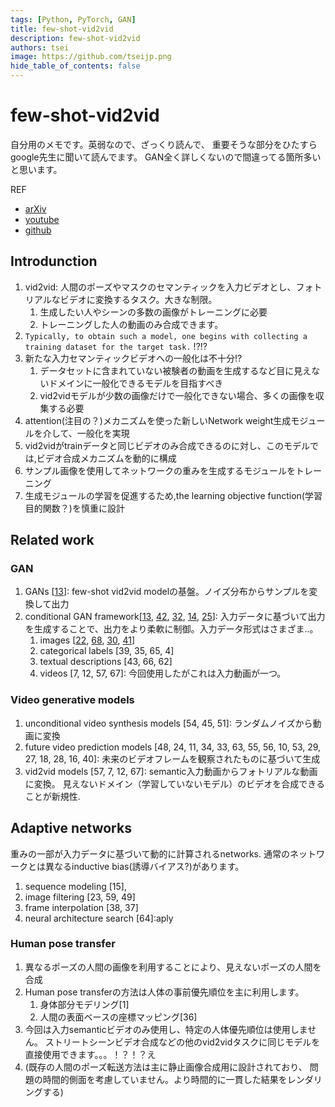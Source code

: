 ```yaml
---
tags: [Python, PyTorch, GAN]
title: few-shot-vid2vid
description: few-shot-vid2vid
authors: tsei
image: https://github.com/tseijp.png
hide_table_of_contents: false
---
```


# few-shot-vid2vid

自分用のメモです。英弱なので、ざっくり読んで、
重要そうな部分をひたすらgoogle先生に聞いて読んでます。
GAN全く詳しくないので間違ってる箇所多いと思います。

<!--truncate-->

REF

* [arXiv](https://arxiv.org/abs/1910.12713)
* [youtube](https://youtu.be/8AZBuyEuDqc)
* [github](https://github.com/NVlabs/few-shot-vid2vid)

## Introdunction

1. vid2vid: 人間のポーズやマスクのセマンティックを入力ビデオとし、フォトリアルなビデオに変換するタスク。大きな制限。
    1. 生成したい人やシーンの多数の画像がトレーニングに必要
    1. トレーニングした人の動画のみ合成できます。
1. `Typically, to obtain such a model, one begins with collecting a training dataset for the target task.` !?!?
1. 新たな入力セマンティックビデオへの一般化は不十分!?
    1. データセットに含まれていない被験者の動画を生成するなど目に見えないドメインに一般化できるモデルを目指すべき
    1. vid2vidモデルが少数の画像だけで一般化できない場合、多くの画像を収集する必要
1. attention(注目の？)メカニズムを使った新しいNetwork weight生成モジュールを介して、一般化を実現
1. vid2vidがtrainデータと同じビデオのみ合成できるのに対し、このモデルでは,ビデオ合成メカニズムを動的に構成
1. サンプル画像を使用してネットワークの重みを生成するモジュールをトレーニング
1. 生成モジュールの学習を促進するため,the learning objective function(学習目的関数？)を慎重に設計

## Related work

### GAN

1. GANs [[13][13]]: few-shot vid2vid modelの基盤。ノイズ分布からサンプルを変換して出力
1. conditional GAN framework[[13][13], [42][42], [32][32], [14][14], [25][25]]:
   入力データに基づいて出力を生成することで、出力をより柔軟に制御。入力データ形式はさまざま..。
    1. images [[22][22], [68][68], [30][30], [41][41]]
    1. categorical labels [39, 35, 65, 4]
    1. textual descriptions [43, 66, 62]
    1. videos [7, 12, 57, 67]: 今回使用したがこれは入力動画が一つ。

[13]: https://arxiv.org/abs/1612.05424
[14]: https://arxiv.org/abs/1704.00028
[22]: https://arxiv.org/abs/1611.07004
[25]: https://arxiv.org/abs/1812.04948
[30]: https://arxiv.org/abs/1703.00848
[32]: https://arxiv.org/abs/1606.07536
[41]: https://arxiv.org/abs/1903.07291
[42]: https://arxiv.org/abs/1511.06434
[68]: https://arxiv.org/abs/1703.10593

### Video generative models

1. unconditional video synthesis models [54, 45, 51]: ランダムノイズから動画に変換
2. future video prediction models [48, 24, 11, 34, 33, 63, 55, 56, 10, 53, 29, 27, 18, 28, 16, 40]:
   未来のビデオフレームを観察されたものに基づいて生成
3. vid2vid models [57, 7, 12, 67]: semantic入力動画からフォトリアルな動画に変換。
   見えないドメイン（学習していないモデル）のビデオを合成できることが新規性.

## Adaptive networks

重みの一部が入力データに基づいて動的に計算されるnetworks.
通常のネットワークとは異なるinductive bias(誘導バイアス?)があります。

  1. sequence modeling [15],
  1. image filtering [23, 59, 49]
  1. frame interpolation [38, 37]
  1. neural architecture search [64]:aply

### Human pose transfer

1. 異なるポーズの人間の画像を利用することにより、見えないポーズの人間を合成
1. Human pose transferの方法は人体の事前優先順位を主に利用します。
    1. 身体部分モデリング[1]
    1. 人間の表面ベースの座標マッピング[36]
1. 今回は入力semanticビデオのみ使用し、特定の人体優先順位は使用しません。
   ストリートシーンビデオ合成などの他のvid2vidタスクに同じモデルを直接使用できます。。。！？！？え
1. (既存の人間のポーズ転送方法は主に静止画像合成用に設計されており、
    問題の時間的側面を考慮していません。より時間的に一貫した結果をレンダリングする)

<!-- vid2vid model can convert a sequence of input semantic images
$s^T_1 : s_1,s_2,...s_T$ to a sequence of output images $x^T_1=x_1,x_2,...x_T$
sequential generative model given by

$$
x_t = F(x^{t-1}_{t-r}, s^t_{t-r}) = (1-m_t) \kentengCircle w_{t-1}(x_{t-1})+m_t \kentengCircle h_t
$$

    - $m_t = M_{heta_M}(x^{t-1}_{t-r},s^t_{t-r})$ is  a soft occlution map
    - $w_{t-1} = W_heta_W(x^{t-1}_{t-r},s^t_{t-r})$ is the optical flow warped version of the last generated images
    - $h_t=H_heta_H(x^{t-1}_{t-r},s^t_{t-r})$ is the synthesized intermediate image

## few shot vid2vid synthesis

fewshot vid2vid model convert novel input semantic videos,
K-shot example image and semantic image ${e_1,e_2,...e_K},{S_{e_1},S_{e_2},...S_{e_K}}$ .

$$
x_t = F(x^{t-1}_{t-au}, s^t_{t-au},{e_1,e_2,...e_K}, {S_{e_1}, S_{e_2},...S_{e_K})
$$

we propose a network weight $heta$ generation module $E$ for the image synthesis network $H$.

$$
heta_H = E(x_{t-1}^{t-au}, s^t_{t-au},{e_1,e_2,...e_K},{s_{e_1},s_{e_2}})
$$

few-shot vid2vid framework based on Wang et al. [57],], which is the state-of-the-art. for the vid2vid task .we adopt the SPADE generator [41] -->
